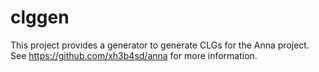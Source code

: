 # clggen
This project provides a generator to generate CLGs for the Anna project. See
https://github.com/xh3b4sd/anna for more information.
